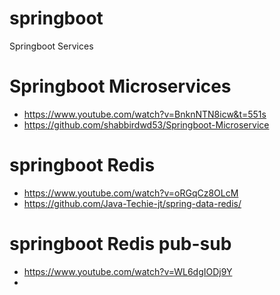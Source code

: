 # springboot

Springboot Services

# Springboot Microservices
  * https://www.youtube.com/watch?v=BnknNTN8icw&t=551s
  *  https://github.com/shabbirdwd53/Springboot-Microservice

# springboot Redis
  * https://www.youtube.com/watch?v=oRGqCz8OLcM
  * https://github.com/Java-Techie-jt/spring-data-redis/

# springboot Redis pub-sub
 * https://www.youtube.com/watch?v=WL6dgIODj9Y
 * 
